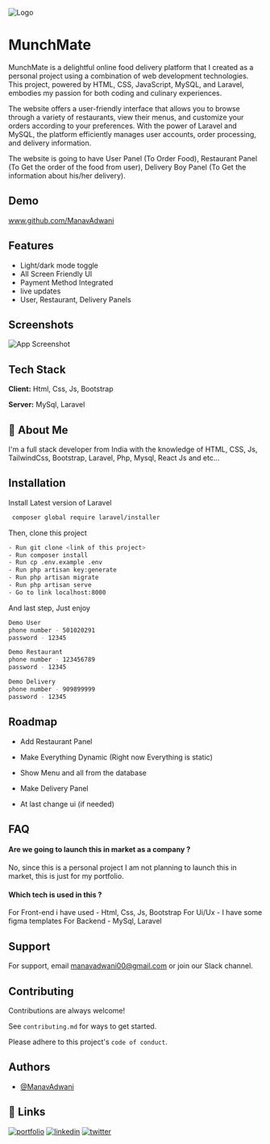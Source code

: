 
![Logo](https://i.ibb.co/DtF4kr6/download.png)

# MunchMate

MunchMate is a delightful online food delivery platform that I created as a personal project using a combination of web development technologies. This project, powered by HTML, CSS, JavaScript, MySQL, and Laravel, embodies my passion for both coding and culinary experiences. 

The website offers a user-friendly interface that allows you to browse through a variety of restaurants, view their menus, and customize your orders according to your preferences. With the power of Laravel and MySQL, the platform efficiently manages user accounts, order processing, and delivery information.

The website is going to have User Panel (To Order Food), Restaurant Panel (To Get the order of the food from user), Delivery Boy Panel (To Get the information about his/her delivery).


## Demo

www.github.com/ManavAdwani


## Features

- Light/dark mode toggle
- All Screen Friendly UI
- Payment Method Integrated
- live updates
- User, Restaurant, Delivery Panels


## Screenshots

![App Screenshot](https://camo.githubusercontent.com/627bf3bdfc8e478775329079047afdb46168ac807831ad65883b49f2f43f4af9/68747470733a2f2f6962622e636f2f386a5647324c44)


## Tech Stack

**Client:** Html, Css, Js, Bootstrap

**Server:** MySql, Laravel


## 🚀 About Me
I'm a full stack developer from India with the knowledge of HTML, CSS, Js, TailwindCss, Bootstrap, Laravel, Php, Mysql, React Js and etc...


## Installation

Install Latest version of Laravel

```bash
 composer global require laravel/installer
```
Then, clone this project

```bash
- Run git clone <link of this project>
- Run composer install
- Run cp .env.example .env
- Run php artisan key:generate
- Run php artisan migrate
- Run php artisan serve
- Go to link localhost:8000
```

And last step, Just enjoy

```bash
Demo User
phone number - 501020291
password - 12345

Demo Restaurant
phone number - 123456789
password - 12345

Demo Delivery 
phone number - 909899999
password - 12345

```
## Roadmap

- Add Restaurant Panel

- Make Everything Dynamic (Right now Everything is static)

- Show Menu and all from the database

- Make Delivery Panel

- At last change ui (if needed)


## FAQ

#### Are we going to launch this in market as a company ?

No, since this is a personal project I am not planning to launch this in market, this is just for my portfolio.

#### Which tech is used in this ?

For Front-end i have used - Html, Css, Js, Bootstrap
For Ui/Ux - I have some figma templates
For Backend - MySql, Laravel


## Support

For support, email manavadwani00@gmail.com or join our Slack channel.


## Contributing

Contributions are always welcome!

See `contributing.md` for ways to get started.

Please adhere to this project's `code of conduct`.


## Authors

- [@ManavAdwani](https://www.github.com/ManavAdwani)


## 🔗 Links
[![portfolio](https://img.shields.io/badge/my_portfolio-000?style=for-the-badge&logo=ko-fi&logoColor=white)](https://katherineoelsner.com/)
[![linkedin](https://img.shields.io/badge/linkedin-0A66C2?style=for-the-badge&logo=linkedin&logoColor=white)](https://www.linkedin.com/)
[![twitter](https://img.shields.io/badge/twitter-1DA1F2?style=for-the-badge&logo=twitter&logoColor=white)](https://twitter.com/)

